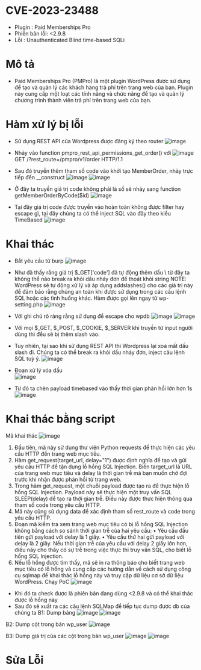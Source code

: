 # CVE-2023-23488

- Plugin : Paid Memberships Pro
- Phiên bản lỗi: <2.9.8
- Lỗi : Unauthenticated Blind time-based SQLi

# Mô tả

- Paid Memberships Pro (PMPro) là một plugin WordPress được sử dụng để tạo và quản lý các khách hàng trả phí trên trang web của bạn. Plugin này cung cấp một loạt các tính năng và chức năng để tạo và quản lý chương trình thành viên trả phí trên trang web của bạn.

# Hàm xử lý bị lỗi

- Sử dụng REST API của Wordpress được đăng ký theo router
![image](https://github.com/Manh130902/wordpress/assets/93723285/4522663e-ff2a-41c5-9c7a-06761f156a18)

- Nhảy vào function pmpro_rest_api_permissions_get_order() với
  ![image](https://github.com/Manh130902/wordpress/assets/93723285/457b73bf-52d2-4b90-9fdb-9cdf0c76cb1f)
  GET /?rest_route=/pmpro/v1/order HTTP/1.1
- Sau đó truyền thêm tham số code vào khởi tạo MemberOrder, nhảy trực tiếp đến \_\_construct
![image](https://github.com/Manh130902/wordpress/assets/93723285/18f13f03-a757-46a3-9de5-979107bc6e0f)
![image](https://github.com/Manh130902/wordpress/assets/93723285/d12a9718-2346-4c2a-b391-d16b26a3f6cc)

- Ở đây ta truyền giá trị code không phải là số sẽ nhảy sang function getMemberOrderByCode($id)
![image](https://github.com/Manh130902/wordpress/assets/93723285/e7b56092-2c06-4f85-8eba-3c71e946b920)

- Tại đây giá trị code được truyền vào hoàn toàn không được filter hay escape gì, tại đây chúng ta có thể inject SQL vào đây theo kiểu TimeBased
![image](https://github.com/Manh130902/wordpress/assets/93723285/60c38791-7d15-4a51-8948-7d815903ef8c)


# Khai thác

- Bắt yêu cầu từ burp
  ![image](https://github.com/Manh130902/wordpress/assets/93723285/a46699da-8870-4def-959f-e617a5a8c099)

- Như đã thấy rằng giá trị $\_GET['code'] đã tự động thêm dấu \ từ đây ta không thể nào break ra khỏi dấu nháy đơn để thoát khỏi string
  NOTE: WordPress sẽ tự động xử lý và áp dụng addslashes() cho các giá trị này để đảm bảo rằng chúng an toàn khi được sử dụng trong các câu lệnh SQL hoặc các tình huống khác. Hàm được gọi lên ngay từ wp-setting.php
![image](https://github.com/Manh130902/wordpress/assets/93723285/9c483566-24bb-44e8-81bf-7104b16f05b1)

- Với ghi chú rõ ràng rằng sử dụng để escape cho wpdb
![image](https://github.com/Manh130902/wordpress/assets/93723285/b3dfe0f4-3c00-431b-b365-0aae37b51a8d)
![image](https://github.com/Manh130902/wordpress/assets/93723285/2d0dc794-af2e-4149-bf1a-ce6b1f09843f)

- Với mọi $\_GET, $\_POST, $\_COOKIE, $\_SERVER khi truyền từ input người dùng thì đều sẽ bị thêm slash vào.
- Tuy nhiên, tại sao khi sử dụng REST API thì Wordpress lại xoá mất dấu slash đi. Chúng ta có thể break ra khỏi dấu nháy đơn, inject câu lệnh SQL tuỳ ý.
  ![image](https://github.com/Manh130902/wordpress/assets/93723285/ebaedfea-d519-484b-acfc-500cbfc127c2)

- Đoạn xử lý xóa dấu \
![image](https://github.com/Manh130902/wordpress/assets/93723285/a3667353-f8b7-4829-8add-ab5242a349dc)

- Từ đó ta chèn payload timebased vào thấy thời gian phản hồi lớn hơn 1s
  ![image](https://github.com/Manh130902/wordpress/assets/93723285/25a551ac-5875-4b76-8e7b-7b5c62b96d3a)

# Khai thác bằng script

Mã khai thác
![image](https://github.com/Manh130902/wordpress/assets/93723285/1eec599e-5636-4946-8eb0-face147d2118)

1. Đầu tiên, mã này sử dụng thư viện Python requests để thực hiện các yêu cầu HTTP đến trang web mục tiêu.
2. Hàm get_request(target_url, delay="1") được định nghĩa để tạo và gửi yêu cầu HTTP để tận dụng lỗ hổng SQL Injection. Biến target_url là URL của trang web mục tiêu và delay là thời gian trễ mà bạn muốn chờ đợi trước khi nhận được phản hồi từ trang web.
3. Trong hàm get_request, một chuỗi payload được tạo ra để thực hiện lỗ hổng SQL Injection. Payload này sẽ thực hiện một truy vấn SQL SLEEP(delay) để tạo ra thời gian trễ. Điều này được thực hiện thông qua tham số code trong yêu cầu HTTP.
4. Mã này cũng sử dụng data để xác định tham số rest_route và code trong yêu cầu HTTP.
5. Đoạn mã kiểm tra xem trang web mục tiêu có bị lỗ hổng SQL Injection không bằng cách so sánh thời gian trễ của hai yêu cầu:
   • Yêu cầu đầu tiên gửi payload với delay là 1 giây.
   • Yêu cầu thứ hai gửi payload với delay là 2 giây. Nếu thời gian trễ của yêu cầu với delay 2 giây lớn hơn, điều này cho thấy có sự trễ trong việc thực thi truy vấn SQL, cho biết lỗ hổng SQL Injection.
6. Nếu lỗ hổng được tìm thấy, mã sẽ in ra thông báo cho biết trang web mục tiêu có lỗ hổng và cung cấp các hướng dẫn về cách sử dụng công cụ sqlmap để khai thác lỗ hổng này và truy cập dữ liệu cơ sở dữ liệu WordPress.
   Chạy PoC
   ![image](https://github.com/Manh130902/wordpress/assets/93723285/87567d95-cb84-40b2-907d-74b4ed69fde7)

- Khi đó ta check được là phiên bản đang dùng <2.9.8 và có thể khai thác được lỗ hổng này
- Sau đó sẽ xuất ra các câu lệnh SQLMap để tiếp tục dump được db của chúng ta
  B1: Dump bảng
  ![image](https://github.com/Manh130902/wordpress/assets/93723285/a09d0dab-415e-4452-a792-421ba340d3f7)
  ![image](https://github.com/Manh130902/wordpress/assets/93723285/c2db2f9e-ac78-4cc1-a1c3-8718018adac2)

B2: Dump cột trong bản wp_user
![image](https://github.com/Manh130902/wordpress/assets/93723285/6e365348-a838-487c-9987-1f5870d5a572)

B3: Dump giá trị của các cột trong bản wp_user
![image](https://github.com/Manh130902/wordpress/assets/93723285/f4d19656-6234-46a4-a960-e21b4fbc710c)
![image](https://github.com/Manh130902/wordpress/assets/93723285/50630fe1-c200-4624-830d-4b350736ea39)

# Sửa Lỗi
